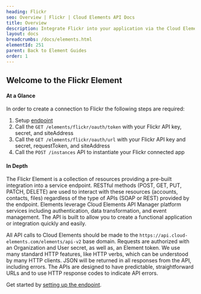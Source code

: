 ```yaml
---
heading: Flickr
seo: Overview | Flickr | Cloud Elements API Docs
title: Overview
description: Integrate Flickr into your application via the Cloud Elements APIs.
layout: docs
breadcrumbs: /docs/elements.html
elementId: 251
parent: Back to Element Guides
order: 1
---
```


## Welcome to the Flickr Element


#### At a Glance

In order to create a connection to Flickr the following steps are required:

1. Setup [endpoint](flickr-endpoint-setup.html)
2. Call the `GET /elements/flickr/oauth/token` with your Flickr API key, secret, and siteAddress
3. Call the `GET /elements/flickr/oauth/url` with your Flickr API key and secret, requestToken, and siteAddress
4. Call the `POST /instances` API to instantiate your Flickr connected app

#### In Depth

The Flickr Element is a collection of resources providing a pre-built integration into a service endpoint. RESTful methods (POST, GET, PUT, PATCH, DELETE) are used to interact with these resources (accounts, contacts, files) regardless of the type of APIs (SOAP or REST) provided by the endpoint. Elements leverage Cloud Elements API Manager platform services including authentication, data transformation, and event management.  The API is built to allow you to create a functional application or integration quickly and easily.

All API calls to Cloud Elements should be made to the `https://api.cloud-elements.com/elements/api-v2` base domain. Requests are authorized with an Organization and User secret, as well as, an Element token.  We use many standard HTTP features, like HTTP verbs, which can be understood by many HTTP clients. JSON will be returned in all responses from the API, including errors. The APIs are designed to have predictable, straightforward URLs and to use HTTP response codes to indicate API errors.

Get started by [setting up the endpoint](flickr-endpoint-setup.html).
